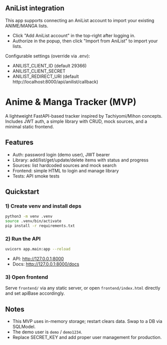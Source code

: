 ## AniList integration

This app supports connecting an AniList account to import your existing ANIME/MANGA lists.

- Click "Add AniList account" in the top-right after logging in.
- Authorize in the popup, then click "Import from AniList" to import your lists.

Configurable settings (override via .env):

- ANILIST_CLIENT_ID (default 29366)
- ANILIST_CLIENT_SECRET
- ANILIST_REDIRECT_URI (default http://localhost:8000/api/anilist/callback)
# Anime & Manga Tracker (MVP)

A lightweight FastAPI-based tracker inspired by Tachiyomi/Mihon concepts. Includes JWT auth, a simple library with CRUD, mock sources, and a minimal static frontend.

## Features
- Auth: password login (demo user), JWT bearer
- Library: add/list/get/update/delete items with status and progress
- Sources: list hardcoded sources and mock search
- Frontend: simple HTML to login and manage library
- Tests: API smoke tests

## Quickstart

### 1) Create venv and install deps
```bash
python3 -m venv .venv
source .venv/bin/activate
pip install -r requirements.txt
```

### 2) Run the API
```bash
uvicorn app.main:app --reload
```
- API: http://127.0.0.1:8000
- Docs: http://127.0.0.1:8000/docs

### 3) Open frontend
Serve `frontend/` via any static server, or open `frontend/index.html` directly and set apiBase accordingly.

## Notes
- This MVP uses in-memory storage; restart clears data. Swap to a DB via SQLModel.
- The demo user is `demo` / `demo1234`.
- Replace SECRET_KEY and add proper user management for production.

